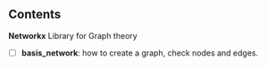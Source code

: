 ## Contents
**Networkx** Library for Graph theory 

- [ ] **basis_network**: how to create a graph, check nodes and edges.
